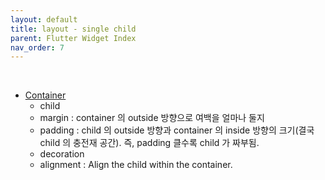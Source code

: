 ```yaml
---
layout: default
title: layout - single child
parent: Flutter Widget Index
nav_order: 7
---
```


<br>

- [Container](https://api.flutter.dev/flutter/widgets/Container-class.html)
  - child
  - margin : container 의 outside 방향으로 여백을 얼마나 둘지
  - padding : child 의 outside 방향과 container 의 inside 방향의 크기(결국 child 의 충전재 공간). 즉, padding 클수록 child 가 짜부됨.
  - decoration
  - alignment : Align the child within the container.

<br>
